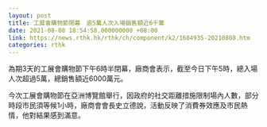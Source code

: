 ```yaml
---
layout: post
title: 工展會購物節閉幕　逾5萬人次入場銷售額近6千萬
date: 2021-08-08 18:54:58.000000000 +08:00
link: https://news.rthk.hk/rthk/ch/component/k2/1604935-20210808.htm
categories: rthk
---
```


為期3天的工展會購物節下午6時半閉幕，廠商會表示，截至今日下午5時，總入場人次超過5萬，總銷售額近6000萬元。

今次工展會購物節在亞洲博覽館舉行，因政府的社交距離措施限制場內人數，部分時段市民須等候1小時，廠商會會長史立德說，活動反映了消費券效應及市民熱情，他對結果感到滿意。
